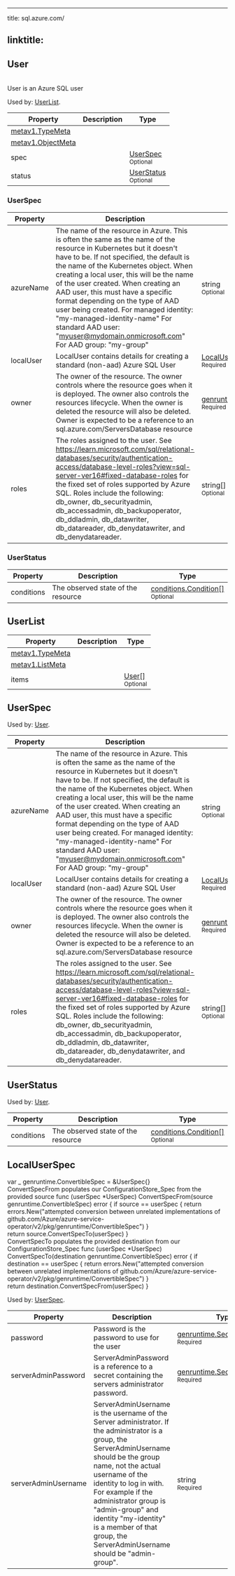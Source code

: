 ---

title: sql.azure.com/

linktitle:
----------

<a id="User"></a>User
---------------------

<br/>User is an Azure SQL user

Used by: [UserList](#UserList).

| Property                                                                                | Description | Type                                                  |
|-----------------------------------------------------------------------------------------|-------------|-------------------------------------------------------|
| [metav1.TypeMeta](https://pkg.go.dev/k8s.io/apimachinery/pkg/apis/meta/v1#TypeMeta)     |             |                                                       |
| [metav1.ObjectMeta](https://pkg.go.dev/k8s.io/apimachinery/pkg/apis/meta/v1#ObjectMeta) |             |                                                       |
| spec                                                                                    |             | [UserSpec](#UserSpec)<br/><small>Optional</small>     |
| status                                                                                  |             | [UserStatus](#UserStatus)<br/><small>Optional</small> |

### <a id="UserSpec"></a>UserSpec

| Property  | Description                                                                                                                                                                                                                                                                                                                                                                                                                                                                                                                | Type                                                                                                                                                                 |
|-----------|----------------------------------------------------------------------------------------------------------------------------------------------------------------------------------------------------------------------------------------------------------------------------------------------------------------------------------------------------------------------------------------------------------------------------------------------------------------------------------------------------------------------------|----------------------------------------------------------------------------------------------------------------------------------------------------------------------|
| azureName | The name of the resource in Azure. This is often the same as the name of the resource in Kubernetes but it doesn't have to be. If not specified, the default is the name of the Kubernetes object. When creating a local user, this will be the name of the user created. When creating an AAD user, this must have a specific format depending on the type of AAD user being created. For managed identity: "my-managed-identity-name" For standard AAD user: "myuser@mydomain.onmicrosoft.com" For AAD group: "my-group" | string<br/><small>Optional</small>                                                                                                                                   |
| localUser | LocalUser contains details for creating a standard (non-aad) Azure SQL User                                                                                                                                                                                                                                                                                                                                                                                                                                                | [LocalUserSpec](#LocalUserSpec)<br/><small>Required</small>                                                                                                          |
| owner     | The owner of the resource. The owner controls where the resource goes when it is deployed. The owner also controls the resources lifecycle. When the owner is deleted the resource will also be deleted. Owner is expected to be a reference to an sql.azure.com/ServersDatabase resource                                                                                                                                                                                                                                  | [genruntime.KnownResourceReference](https://pkg.go.dev/github.com/Azure/azure-service-operator/v2/pkg/genruntime#KnownResourceReference)<br/><small>Required</small> |
| roles     | The roles assigned to the user. See https://learn.microsoft.com/sql/relational-databases/security/authentication-access/database-level-roles?view=sql-server-ver16#fixed-database-roles for the fixed set of roles supported by Azure SQL. Roles include the following: db_owner, db_securityadmin, db_accessadmin, db_backupoperator, db_ddladmin, db_datawriter, db_datareader, db_denydatawriter, and db_denydatareader.                                                                                                | string[]<br/><small>Optional</small>                                                                                                                                 |

### <a id="UserStatus"></a>UserStatus

| Property   | Description                        | Type                                                                                                                                                    |
|------------|------------------------------------|---------------------------------------------------------------------------------------------------------------------------------------------------------|
| conditions | The observed state of the resource | [conditions.Condition[]](https://pkg.go.dev/github.com/Azure/azure-service-operator/v2/pkg/genruntime/conditions#Condition)<br/><small>Optional</small> |

<a id="UserList"></a>UserList
-----------------------------

| Property                                                                            | Description | Type                                        |
|-------------------------------------------------------------------------------------|-------------|---------------------------------------------|
| [metav1.TypeMeta](https://pkg.go.dev/k8s.io/apimachinery/pkg/apis/meta/v1#TypeMeta) |             |                                             |
| [metav1.ListMeta](https://pkg.go.dev/k8s.io/apimachinery/pkg/apis/meta/v1#ListMeta) |             |                                             |
| items                                                                               |             | [User[]](#User)<br/><small>Optional</small> |

<a id="UserSpec"></a>UserSpec
-----------------------------

Used by: [User](#User).

| Property  | Description                                                                                                                                                                                                                                                                                                                                                                                                                                                                                                                | Type                                                                                                                                                                 |
|-----------|----------------------------------------------------------------------------------------------------------------------------------------------------------------------------------------------------------------------------------------------------------------------------------------------------------------------------------------------------------------------------------------------------------------------------------------------------------------------------------------------------------------------------|----------------------------------------------------------------------------------------------------------------------------------------------------------------------|
| azureName | The name of the resource in Azure. This is often the same as the name of the resource in Kubernetes but it doesn't have to be. If not specified, the default is the name of the Kubernetes object. When creating a local user, this will be the name of the user created. When creating an AAD user, this must have a specific format depending on the type of AAD user being created. For managed identity: "my-managed-identity-name" For standard AAD user: "myuser@mydomain.onmicrosoft.com" For AAD group: "my-group" | string<br/><small>Optional</small>                                                                                                                                   |
| localUser | LocalUser contains details for creating a standard (non-aad) Azure SQL User                                                                                                                                                                                                                                                                                                                                                                                                                                                | [LocalUserSpec](#LocalUserSpec)<br/><small>Required</small>                                                                                                          |
| owner     | The owner of the resource. The owner controls where the resource goes when it is deployed. The owner also controls the resources lifecycle. When the owner is deleted the resource will also be deleted. Owner is expected to be a reference to an sql.azure.com/ServersDatabase resource                                                                                                                                                                                                                                  | [genruntime.KnownResourceReference](https://pkg.go.dev/github.com/Azure/azure-service-operator/v2/pkg/genruntime#KnownResourceReference)<br/><small>Required</small> |
| roles     | The roles assigned to the user. See https://learn.microsoft.com/sql/relational-databases/security/authentication-access/database-level-roles?view=sql-server-ver16#fixed-database-roles for the fixed set of roles supported by Azure SQL. Roles include the following: db_owner, db_securityadmin, db_accessadmin, db_backupoperator, db_ddladmin, db_datawriter, db_datareader, db_denydatawriter, and db_denydatareader.                                                                                                | string[]<br/><small>Optional</small>                                                                                                                                 |

<a id="UserStatus"></a>UserStatus
---------------------------------

Used by: [User](#User).

| Property   | Description                        | Type                                                                                                                                                    |
|------------|------------------------------------|---------------------------------------------------------------------------------------------------------------------------------------------------------|
| conditions | The observed state of the resource | [conditions.Condition[]](https://pkg.go.dev/github.com/Azure/azure-service-operator/v2/pkg/genruntime/conditions#Condition)<br/><small>Optional</small> |

<a id="LocalUserSpec"></a>LocalUserSpec
---------------------------------------

var _ genruntime.ConvertibleSpec = &UserSpec{} <br/>ConvertSpecFrom populates our ConfigurationStore_Spec from the provided source func (userSpec *UserSpec) ConvertSpecFrom(source genruntime.ConvertibleSpec) error { if source == userSpec { return errors.New("attempted conversion between unrelated implementations of github.com/Azure/azure-service-operator/v2/pkg/genruntime/ConvertibleSpec") } <br/> return source.ConvertSpecTo(userSpec) } <br/>ConvertSpecTo populates the provided destination from our ConfigurationStore_Spec func (userSpec *UserSpec) ConvertSpecTo(destination genruntime.ConvertibleSpec) error { if destination == userSpec { return errors.New("attempted conversion between unrelated implementations of github.com/Azure/azure-service-operator/v2/pkg/genruntime/ConvertibleSpec") } <br/> return destination.ConvertSpecFrom(userSpec) } <br/>

Used by: [UserSpec](#UserSpec).

| Property            | Description                                                                                                                                                                                                                                                                                                                                                                | Type                                                                                                                                                   |
|---------------------|----------------------------------------------------------------------------------------------------------------------------------------------------------------------------------------------------------------------------------------------------------------------------------------------------------------------------------------------------------------------------|--------------------------------------------------------------------------------------------------------------------------------------------------------|
| password            | Password is the password to use for the user                                                                                                                                                                                                                                                                                                                               | [genruntime.SecretReference](https://pkg.go.dev/github.com/Azure/azure-service-operator/v2/pkg/genruntime#SecretReference)<br/><small>Required</small> |
| serverAdminPassword | ServerAdminPassword is a reference to a secret containing the servers administrator password.                                                                                                                                                                                                                                                                              | [genruntime.SecretReference](https://pkg.go.dev/github.com/Azure/azure-service-operator/v2/pkg/genruntime#SecretReference)<br/><small>Required</small> |
| serverAdminUsername | ServerAdminUsername is the username of the Server administrator. If the administrator is a group, the ServerAdminUsername should be the group name, not the actual username of the identity to log in with. For example if the administrator group is "admin-group" and identity "my-identity" is a member of that group, the ServerAdminUsername should be "admin-group". | string<br/><small>Required</small>                                                                                                                     |

